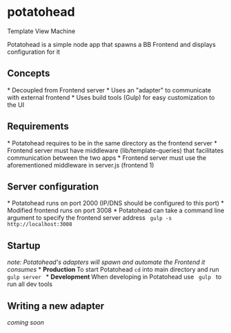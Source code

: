 potatohead
==========

Template View Machine

<p> Potatohead is a simple node app that spawns a BB Frontend and displays configuration for it</p>

<h2> Concepts </h2>
* Decoupled from Frontend server
* Uses an "adapter" to communicate with external frontend
* Uses build tools (Gulp) for easy customization to the UI

<h2> Requirements </h2>
* Potatohead requires to be in the same directory as the frontend server 
* Frontend server must have middleware (lib/template-queries) that facilitates communication between the two apps
* Frontend server must use the aforementioned middleware in server.js (frontend 1)


<h2> Server configuration </h2>
* Potatohead runs on port 2000 (IP/DNS should be configured to this port)
* Modified frontend runs on port 3008
* Potatohead can take a command line argument to specify the frontend server address
<code> gulp -s http://localhost:3008</code>

<h2> Startup </h2>
<em> note: Potatohead's adapters will spawn and automate the Frontend it consumes </em>
* <b> Production </b> To start Potatohead <code>cd</code> into main directory and run <code> gulp server </code>
* <b> Development </b> When developing in Potatohead use <code> gulp </code> to run all dev tools

<h2> Writing a new adapter </h2>
<i>coming soon</i>
